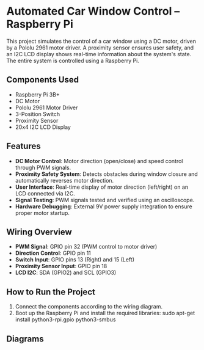 # Automated Car Window Control – Raspberry Pi

This project simulates the control of a car window using a DC motor, driven by a Pololu 2961 motor driver. A proximity sensor ensures user safety, and an I2C LCD display shows real-time information about the system's state. The entire system is controlled using a Raspberry Pi.

## Components Used
- Raspberry Pi 3B+
- DC Motor
- Pololu 2961 Motor Driver
- 3-Position Switch
- Proximity Sensor
- 20x4 I2C LCD Display

## Features
- **DC Motor Control**: Motor direction (open/close) and speed control through PWM signals.
- **Proximity Safety System**: Detects obstacles during window closure and automatically reverses motor direction.
- **User Interface**: Real-time display of motor direction (left/right) on an LCD connected via I2C.
- **Signal Testing**: PWM signals tested and verified using an oscilloscope.
- **Hardware Debugging**: External 9V power supply integration to ensure proper motor startup.

## Wiring Overview
- **PWM Signal**: GPIO pin 32 (PWM control to motor driver)
- **Direction Control**: GPIO pin 11
- **Switch Input**: GPIO pins 13 (Right) and 15 (Left)
- **Proximity Sensor Input**: GPIO pin 18
- **LCD I2C**: SDA (GPIO2) and SCL (GPIO3)

## How to Run the Project
1. Connect the components according to the wiring diagram.
2. Boot up the Raspberry Pi and install the required libraries:
sudo apt-get install python3-rpi.gpio python3-smbus

## Diagrams


